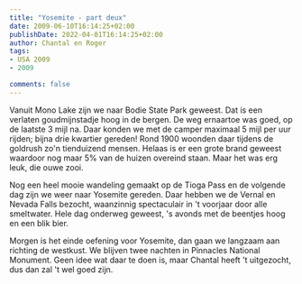 ```yaml
---
title: "Yosemite - part deux"
date: 2009-06-10T16:14:25+02:00
publishDate: 2022-04-01T16:14:25+02:00
author: Chantal en Roger
tags:
- USA 2009
- 2009

comments: false
---
```


Vanuit Mono Lake zijn we naar Bodie State Park geweest. Dat is een verlaten goudmijnstadje hoog in de bergen. De weg ernaartoe was goed, op de laatste 3 mijl na. Daar konden we met de camper maximaal 5 mijl per uur rijden; bijna drie kwartier gereden! Rond 1900 woonden daar tijdens de goldrush zo'n tienduizend mensen. Helaas is er een grote brand geweest waardoor nog maar 5% van de huizen overeind staan. Maar het was erg leuk, die ouwe zooi.

Nog een heel mooie wandeling gemaakt op de Tioga Pass en de volgende dag zijn we weer naar Yosemite gereden. Daar hebben we de Vernal en Nevada Falls bezocht, waanzinnig spectaculair in 't voorjaar door alle smeltwater. Hele dag onderweg geweest, 's avonds met de beentjes hoog en een blik bier.

Morgen is het einde oefening voor Yosemite, dan gaan we langzaam aan richting de westkust. We blijven twee nachten in Pinnacles National Monument. Geen idee wat daar te doen is, maar Chantal heeft 't uitgezocht, dus dan zal 't wel goed zijn.
